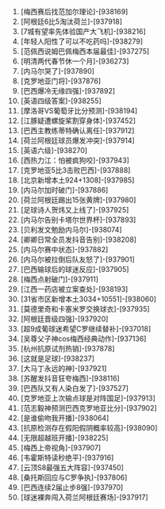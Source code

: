 
1. [梅西赛后找范加尔理论]-[938169]
1. [阿根廷6比5淘汰荷兰]-[937918]
1. [7城有望率先体验国产大飞机]-[938216]
1. [年轻人阳性了可以不吃药吗]-[938279]
1. [范佩西说姆巴佩梅西本届最佳]-[937275]
1. [明清两代春节休一个月]-[936273]
1. [内马尔哭了]-[937890]
1. [克罗地亚门将]-[937876]
1. [巴西爆冷无缘四强]-[937892]
1. [英语四级答案]-[938255]
1. [摩洛哥VS葡萄牙比分预测]-[938194]
1. [江豚疑遭螺旋桨割穿身体]-[937452]
1. [巴西主教练蒂特确认离任]-[937912]
1. [荷兰阿根廷球员爆发冲突]-[937914]
1. [英语六级]-[938270]
1. [西热力江：怕被疯狗咬]-[937943]
1. [克罗地亚5比3击败巴西]-[937888]
1. [北京新增本土924+1308]-[937985]
1. [内马尔加时破门]-[937886]
1. [荷兰阿根廷踢出15张黄牌]-[937980]
1. [足球诗人贺炜又上线了]-[937925]
1. [内马尔告别卡塔尔世界杯]-[937893]
1. [贝利发文勉励内马尔]-[938074]
1. [卿卿日常全员发抖音告别]-[938208]
1. [内马尔赛中状态]-[937882]
1. [内马尔被拉倒后队友怒了]-[937901]
1. [巴西输球后的球迷反应]-[937905]
1. [梅西点射破门]-[937911]
1. [江西一药店被立案查处]-[938193]
1. [31省市区新增本土3034+10551]-[938060]
1. [莫德里奇和卡塞米罗交换球衣]-[937935]
1. [阿根廷晋级四强]-[937920]
1. [超9成葡球迷希望C罗继续替补]-[937018]
1. [吴尊父子神cos梅西经典动作]-[937136]
1. [杭州抗原试剂热销]-[937878]
1. [这就是足球]-[938237]
1. [大马丁永远的神]-[937921]
1. [苏醒发抖音狂夸梅西]-[938116]
1. [巴西队又有人染白发了]-[937527]
1. [克罗地亚上次输点球是对阵国足]-[937913]
1. [范志毅神预测巴西克罗地亚比分]-[937902]
1. [是谁偷吻我开播]-[938064]
1. [抗原检测存在假阳假阴概率较高]-[938090]
1. [无限超越班开播]-[938225]
1. [梅西上帝视角]-[937907]
1. [韦霍斯特读秒绝平]-[937916]
1. [云顶S8最强五大阵容]-[937450]
1. [桑托斯回应与C罗争执]-[937806]
1. [巴西连续2届止步8强]-[937970]
1. [球迷裸奔闯入荷兰阿根廷赛场]-[937917]